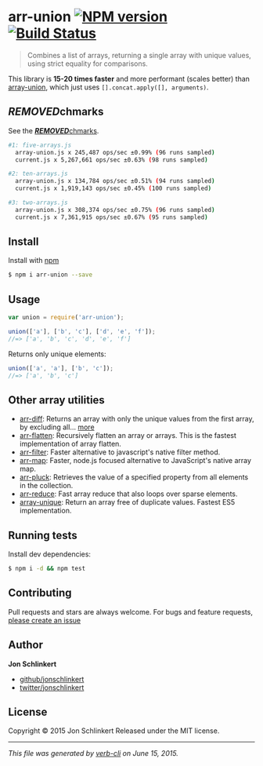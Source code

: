 # arr-union [![NPM version](https://badge.fury.io/js/arr-union.svg)](http://badge.fury.io/js/arr-union)  [![Build Status](https://travis-ci.org/jonschlinkert/arr-union.svg)](https://travis-ci.org/jonschlinkert/arr-union)

> Combines a list of arrays, returning a single array with unique values, using strict equality for comparisons.

This library is **15-20 times faster** and more performant (scales better) than [array-union](https://github.com/sindresorhus/array-union), which just uses `[].concat.apply([], arguments)`.

## ***REMOVED***chmarks

See the [***REMOVED***chmarks](./***REMOVED***chmark).

```bash
#1: five-arrays.js
  array-union.js x 245,487 ops/sec ±0.99% (96 runs sampled)
  current.js x 5,267,661 ops/sec ±0.63% (98 runs sampled)

#2: ten-arrays.js
  array-union.js x 134,784 ops/sec ±0.51% (94 runs sampled)
  current.js x 1,919,143 ops/sec ±0.45% (100 runs sampled)

#3: two-arrays.js
  array-union.js x 308,374 ops/sec ±0.75% (96 runs sampled)
  current.js x 7,361,915 ops/sec ±0.67% (95 runs sampled)
```

## Install

Install with [npm](https://www.npmjs.com/)

```sh
$ npm i arr-union --save
```

## Usage

```js
var union = require('arr-union');

union(['a'], ['b', 'c'], ['d', 'e', 'f']);
//=> ['a', 'b', 'c', 'd', 'e', 'f']
```

Returns only unique elements:

```js
union(['a', 'a'], ['b', 'c']);
//=> ['a', 'b', 'c']
```

## Other array utilities

* [arr-diff](https://github.com/jonschlinkert/arr-diff): Returns an array with only the unique values from the first array, by excluding all… [more](https://github.com/jonschlinkert/arr-diff)
* [arr-flatten](https://github.com/jonschlinkert/arr-flatten): Recursively flatten an array or arrays. This is the fastest implementation of array flatten.
* [arr-filter](https://github.com/jonschlinkert/arr-filter): Faster alternative to javascript's native filter method.
* [arr-map](https://github.com/jonschlinkert/arr-map): Faster, node.js focused alternative to JavaScript's native array map.
* [arr-pluck](https://github.com/jonschlinkert/arr-pluck): Retrieves the value of a specified property from all elements in the collection.
* [arr-reduce](https://github.com/jonschlinkert/arr-reduce): Fast array reduce that also loops over sparse elements.
* [array-unique](https://github.com/jonschlinkert/array-unique): Return an array free of duplicate values. Fastest ES5 implementation.

## Running tests

Install dev dependencies:

```sh
$ npm i -d && npm test
```

## Contributing

Pull requests and stars are always welcome. For bugs and feature requests, [please create an issue](https://github.com/jonschlinkert/arr-union/issues/new)

## Author

**Jon Schlinkert**

+ [github/jonschlinkert](https://github.com/jonschlinkert)
+ [twitter/jonschlinkert](http://twitter.com/jonschlinkert)

## License

Copyright © 2015 Jon Schlinkert
Released under the MIT license.

***

_This file was generated by [verb-cli](https://github.com/assemble/verb-cli) on June 15, 2015._
